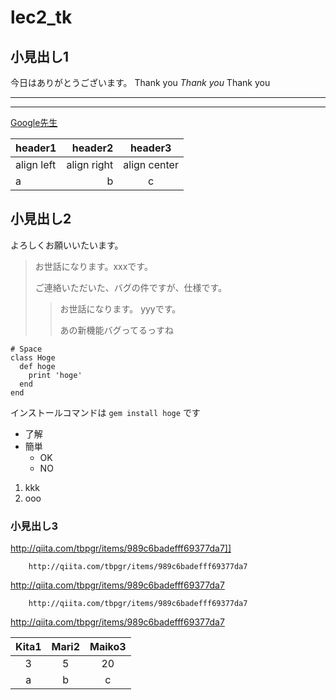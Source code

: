 # lec2_tk

## 小見出し1
今日はありがとうございます。
Thank you *Thank you* Thank you
***
---
[Google先生](https://www.google.co.jp/)


|header1|header2|header3|
|:--|--:|:--:|
|align left|align right|align center|
|a|b|c|


## 小見出し2
よろしくお願いいたいます。
> お世話になります。xxxです。
> 
> ご連絡いただいた、バグの件ですが、仕様です。
>> お世話になります。 yyyです。
>> 
>> あの新機能バグってるっすね

    # Space
    class Hoge
      def hoge
        print 'hoge'
      end
    end

インストールコマンドは `gem install hoge` です

- 了解
- 簡単
  - OK
  - NO
1. kkk
2. ooo


### 小見出し3

http://qiita.com/tbpgr/items/989c6badefff69377da7]]

        http://qiita.com/tbpgr/items/989c6badefff69377da7

http://qiita.com/tbpgr/items/989c6badefff69377da7

        http://qiita.com/tbpgr/items/989c6badefff69377da7  
http://qiita.com/tbpgr/items/989c6badefff69377da7

|Kita1|Mari2|Maiko3|
|:--:|:--:|:--:|
|3|5|20|
|a|b|c|
